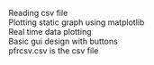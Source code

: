 Reading csv file
<br>
Plotting static graph using matplotlib
<br>
Real time data plotting
<br>
Basic gui design with buttons
<br>
pfrcsv.csv is the csv file